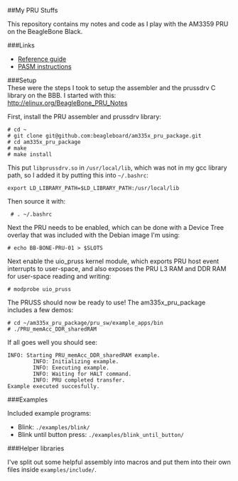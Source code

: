 ##My PRU Stuffs

This repository contains my notes and code as I play with the AM3359 PRU 
on the BeagleBone Black.

###Links  

 - [Reference guide](http://processors.wiki.ti.com/index.php/PRU_Assembly_Reference_Guide)
 - [PASM instructions](http://processors.wiki.ti.com/index.php/PRU_Assembly_Instructions)


###Setup  
These were the steps I took to setup the assembler and the prussdrv C library
on the BBB. I started with this: http://elinux.org/BeagleBone_PRU_Notes

First, install the PRU assembler and prussdrv library:

    # cd ~
    # git clone git@github.com:beagleboard/am335x_pru_package.git
    # cd am335x_pru_package
    # make
    # make install

This put `libprussdrv.so` in `/usr/local/lib`, which was not in my gcc library path,
so I added it by putting this into `~/.bashrc`:

    export LD_LIBRARY_PATH=$LD_LIBRARY_PATH:/usr/local/lib

Then source it with:

     # . ~/.bashrc

Next the PRU needs to be enabled, which can be done with a Device Tree overlay that 
was included with the Debian image I'm using:

    # echo BB-BONE-PRU-01 > $SLOTS

Next enable the uio_pruss kernel module, which exports PRU host event interrupts to 
user-space, and also exposes the PRU L3 RAM and DDR RAM for user-space reading and writing:

    # modprobe uio_pruss

The PRUSS should now be ready to use! The am335x_pru_package includes a few demos:

    # cd ~/am335x_pru_package/pru_sw/example_apps/bin
    # ./PRU_memAcc_DDR_sharedRAM
 
If all goes well you should see:

    INFO: Starting PRU_memAcc_DDR_sharedRAM example.
            INFO: Initializing example.
            INFO: Executing example.
            INFO: Waiting for HALT command.
            INFO: PRU completed transfer.
    Example executed succesfully.

###Examples

Included example programs:

 - Blink: `./examples/blink/`
 - Blink until button press: `./examples/blink_until_button/`

###Helper libraries

I've split out some helpful assembly into macros and put them into their own
files inside `examples/include/`.